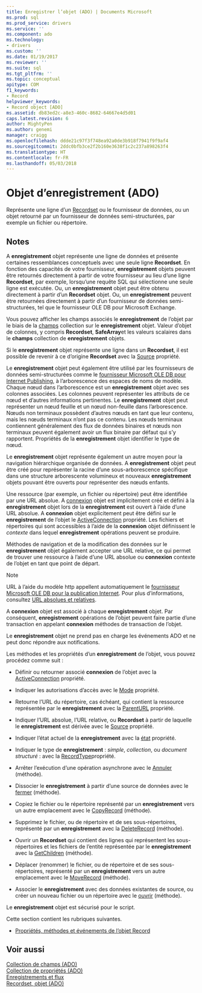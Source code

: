 ```yaml
---
title: Enregistrer l’objet (ADO) | Documents Microsoft
ms.prod: sql
ms.prod_service: drivers
ms.service: ''
ms.component: ado
ms.technology:
- drivers
ms.custom: ''
ms.date: 01/19/2017
ms.reviewer: ''
ms.suite: sql
ms.tgt_pltfrm: ''
ms.topic: conceptual
apitype: COM
f1_keywords:
- Record
helpviewer_keywords:
- Record object [ADO]
ms.assetid: db83ed2c-a8e3-460c-8682-64667e4d5d01
caps.latest.revision: 6
author: MightyPen
ms.author: genemi
manager: craigg
ms.openlocfilehash: ddde21c97f3f748ea92a0de3b918f7941f9f9af4
ms.sourcegitcommit: 2ddc0bfb3ce2f2b160e3638f1c2c237a898263f4
ms.translationtype: HT
ms.contentlocale: fr-FR
ms.lasthandoff: 05/03/2018
---
```

# <a name="record-object-ado"></a>Objet d’enregistrement (ADO)
Représente une ligne d’un [Recordset](../../../ado/reference/ado-api/recordset-object-ado.md) ou le fournisseur de données, ou un objet retourné par un fournisseur de données semi-structurées, par exemple un fichier ou répertoire.  
  
## <a name="remarks"></a>Notes  
 A **enregistrement** objet représente une ligne de données et présente certaines ressemblances conceptuels avec une seule ligne **Recordset**. En fonction des capacités de votre fournisseur, **enregistrement** objets peuvent être retournés directement à partir de votre fournisseur au lieu d’une ligne **Recordset**, par exemple, lorsqu’une requête SQL qui sélectionne une seule ligne est exécutée. Ou, un **enregistrement** objet peut être obtenu directement à partir d’un **Recordset** objet. Ou, un **enregistrement** peuvent être retournées directement à partir d’un fournisseur de données semi-structurées, tel que le fournisseur OLE DB pour Microsoft Exchange.  
  
 Vous pouvez afficher les champs associés le **enregistrement** de l’objet par le biais de la [champs](../../../ado/reference/ado-api/fields-collection-ado.md) collection sur le **enregistrement** objet. Valeur d’objet de colonnes, y compris **Recordset**, **SafeArray**et les valeurs scalaires dans le **champs** collection de **enregistrement** objets.  
  
 Si le **enregistrement** objet représente une ligne dans un **Recordset**, il est possible de revenir à ce d’origine **Recordset** avec la [Source](../../../ado/reference/ado-api/source-property-ado-record.md) propriété.  
  
 Le **enregistrement** objet peut également être utilisé par les fournisseurs de données semi-structurées comme le [fournisseur Microsoft OLE DB pour Internet Publishing](../../../ado/guide/appendixes/microsoft-ole-db-provider-for-internet-publishing.md), à l’arborescence des espaces de noms de modèle. Chaque nœud dans l’arborescence est un **enregistrement** objet avec ses colonnes associées. Les colonnes peuvent représenter les attributs de ce nœud et d’autres informations pertinentes. Le **enregistrement** objet peut représenter un nœud feuille et un nœud non-feuille dans l’arborescence. Nœuds non terminaux possèdent d’autres nœuds en tant que leur contenu, mais les nœuds terminaux n’ont pas ce contenu. Les nœuds terminaux contiennent généralement des flux de données binaires et nœuds non terminaux peuvent également avoir un flux binaire par défaut qui s’y rapportent. Propriétés de la **enregistrement** objet identifier le type de nœud.  
  
 Le **enregistrement** objet représente également un autre moyen pour la navigation hiérarchique organisée de données. A **enregistrement** objet peut être créé pour représenter la racine d’une sous-arborescence spécifique dans une structure arborescente volumineux et nouveaux **enregistrement** objets pouvant être ouverts pour représenter des nœuds enfants.  
  
 Une ressource (par exemple, un fichier ou répertoire) peut être identifiée par une URL absolue. A [connexion](../../../ado/reference/ado-api/connection-object-ado.md) objet est implicitement créé et défini à la **enregistrement** objet lors de la **enregistrement** est ouvert à l’aide d’une URL absolue. A **connexion** objet explicitement peut être défini sur le **enregistrement** de l’objet le [ActiveConnection](../../../ado/reference/ado-api/activeconnection-property-ado.md) propriété. Les fichiers et répertoires qui sont accessibles à l’aide de la **connexion** objet définissent le *contexte* dans lequel **enregistrement** opérations peuvent se produire.  
  
 Méthodes de navigation et de la modification des données sur le **enregistrement** objet également accepter une URL relative, ce qui permet de trouver une ressource à l’aide d’une URL absolue ou **connexion** contexte de l’objet en tant que point de départ.  
  
> [!NOTE]
>  URL à l’aide du modèle http appellent automatiquement le [fournisseur Microsoft OLE DB pour la publication Internet](../../../ado/guide/appendixes/microsoft-ole-db-provider-for-internet-publishing.md). Pour plus d’informations, consultez [URL absolues et relatives](../../../ado/guide/data/absolute-and-relative-urls.md).  
  
 A **connexion** objet est associé à chaque **enregistrement** objet. Par conséquent, **enregistrement** opérations de l’objet peuvent faire partie d’une transaction en appelant **connexion** méthodes de transaction de l’objet.  
  
 Le **enregistrement** objet ne prend pas en charge les événements ADO et ne peut donc répondre aux notifications.  
  
 Les méthodes et les propriétés d’un **enregistrement** de l’objet, vous pouvez procédez comme suit :  
  
-   Définir ou retourner associé **connexion** de l’objet avec la [ActiveConnection](../../../ado/reference/ado-api/activeconnection-property-ado.md) propriété.  
  
-   Indiquer les autorisations d’accès avec le [Mode](../../../ado/reference/ado-api/mode-property-ado.md) propriété.  
  
-   Retourne l’URL du répertoire, cas échéant, qui contient la ressource représentée par le **enregistrement** avec la [ParentURL](../../../ado/reference/ado-api/parenturl-property-ado.md) propriété.  
  
-   Indiquer l’URL absolue, l’URL relative, ou **Recordset** à partir de laquelle le **enregistrement** est dérivée avec le [Source](../../../ado/reference/ado-api/source-property-ado-record.md) propriété.  
  
-   Indiquer l’état actuel de la **enregistrement** avec la [état](../../../ado/reference/ado-api/state-property-ado.md) propriété.  
  
-   Indiquer le type de **enregistrement** : *simple*, *collection*, ou *document structuré* : avec la [RecordType](../../../ado/reference/ado-api/recordtype-property-ado.md)propriété.  
  
-   Arrêter l’exécution d’une opération asynchrone avec le [Annuler](../../../ado/reference/ado-api/cancel-method-ado.md) (méthode).  
  
-   Dissocier le **enregistrement** à partir d’une source de données avec le [fermer](../../../ado/reference/ado-api/close-method-ado.md) (méthode).  
  
-   Copiez le fichier ou le répertoire représenté par un **enregistrement** vers un autre emplacement avec le [CopyRecord](../../../ado/reference/ado-api/copyrecord-method-ado.md) (méthode).  
  
-   Supprimez le fichier, ou de répertoire et de ses sous-répertoires, représenté par un **enregistrement** avec la [DeleteRecord](../../../ado/reference/ado-api/deleterecord-method-ado.md) (méthode).  
  
-   Ouvrir un **Recordset** qui contient des lignes qui représentent les sous-répertoires et les fichiers de l’entité représentée par le **enregistrement** avec la [GetChildren](../../../ado/reference/ado-api/getchildren-method-ado.md) (méthode).  
  
-   Déplacer (renommer) le fichier, ou de répertoire et de ses sous-répertoires, représenté par un **enregistrement** vers un autre emplacement avec le [MoveRecord](../../../ado/reference/ado-api/moverecord-method-ado.md) (méthode).  
  
-   Associer le **enregistrement** avec des données existantes de source, ou créer un nouveau fichier ou un répertoire avec le [ouvrir](../../../ado/reference/ado-api/open-method-ado-record.md) (méthode).  
  
 Le **enregistrement** objet est sécurisé pour le script.  
  
 Cette section contient les rubriques suivantes.  
  
-   [Propriétés, méthodes et événements de l’objet Record](../../../ado/reference/ado-api/record-object-properties-methods-and-events.md)  
  
## <a name="see-also"></a>Voir aussi  
 [Collection de champs (ADO)](../../../ado/reference/ado-api/fields-collection-ado.md)   
 [Collection de propriétés (ADO)](../../../ado/reference/ado-api/properties-collection-ado.md)   
 [Enregistrements et flux](../../../ado/guide/data/records-and-streams.md)   
 [Recordset, objet (ADO)](../../../ado/reference/ado-api/recordset-object-ado.md)
